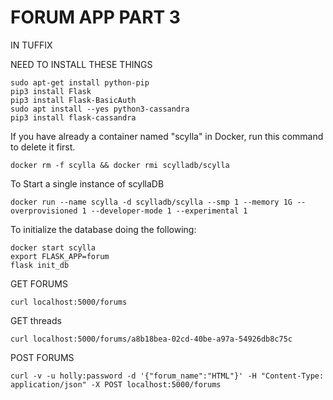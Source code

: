 # FORUM APP PART 3

IN TUFFIX

NEED TO INSTALL THESE THINGS
```
sudo apt-get install python-pip
pip3 install Flask
pip3 install Flask-BasicAuth
sudo apt install --yes python3-cassandra
pip3 install flask-cassandra
```

If you have already a container named "scylla" in Docker, run this command to delete it first.
```
docker rm -f scylla && docker rmi scylladb/scylla
```

To Start a single instance of scyllaDB
```
docker run --name scylla -d scylladb/scylla --smp 1 --memory 1G --overprovisioned 1 --developer-mode 1 --experimental 1
```

To initialize the database doing the following:
```
docker start scylla
export FLASK_APP=forum
flask init_db
```

GET FORUMS
```
curl localhost:5000/forums
```

GET threads
```
curl localhost:5000/forums/a8b18bea-02cd-40be-a97a-54926db8c75c
```

POST FORUMS
```
curl -v -u holly:password -d '{"forum_name":"HTML"}' -H "Content-Type: application/json" -X POST localhost:5000/forums
```
